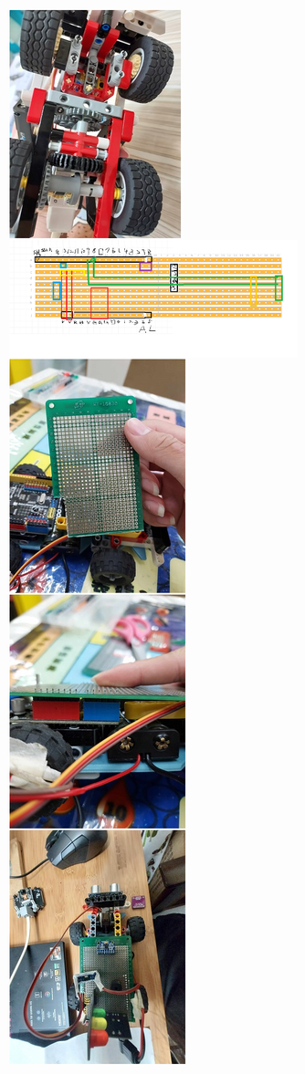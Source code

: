 ![](舊車.jpg)
![電路板接線設計圖](pIYBAF8PvcGAd8HXAAAZEUwlF1s603.png)
![電路板](電路板11.jpg)
![電路板](電路板22.jpg)
![電路板](電路板33.jpg)
